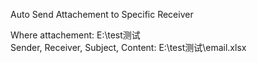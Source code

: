 Auto Send Attachement to Specific Receiver

Where attachement: E:\test测试\
Sender, Receiver, Subject, Content: E:\test测试\email.xlsx
